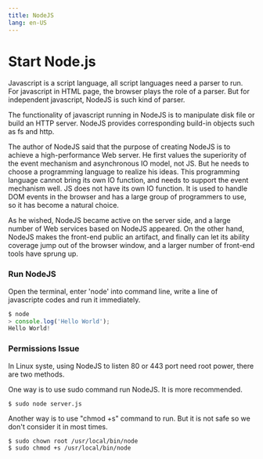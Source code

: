 ```yaml
---
title: NodeJS
lang: en-US
---
```

# Start Node.js
Javascript is a script language, all script languages need a parser to run. For javascript in HTML page, the browser plays the role of a parser. But for independent javascript, NodeJS is such kind of parser.

The functionality of javascript running in NodeJS is to manipulate disk file or build an HTTP server. NodeJS provides corresponding build-in objects such as fs and http.

The author of NodeJS said that the purpose of creating NodeJS is to achieve a high-performance Web server. He first values the superiority of the event mechanism and asynchronous IO model, not JS. But he needs to choose a programming language to realize his ideas. This programming language cannot bring its own IO function, and needs to support the event mechanism well. JS does not have its own IO function. It is used to handle DOM events in the browser and has a large group of programmers to use, so it has become a natural choice.

As he wished, NodeJS became active on the server side, and a large number of Web services based on NodeJS appeared. On the other hand, NodeJS makes the front-end public an artifact, and finally can let its ability coverage jump out of the browser window, and a larger number of front-end tools have sprung up.

### Run NodeJS
Open the terminal, enter 'node' into command line, write a line of javascripte codes and run it immediately. 
``` js
$ node
> console.log('Hello World');
Hello World!
```

### Permissions Issue
In Linux syste, using NodeJS to listen 80 or 443 port need root power, there are two methods.

One way is to use sudo command run NodeJS. It is more recommended.
``` 
$ sudo node server.js
```
Another way is to use "chmod +s" command to run. But it is not safe so we don't consider it in most times.
``` 
$ sudo chown root /usr/local/bin/node
$ sudo chmod +s /usr/local/bin/node
```